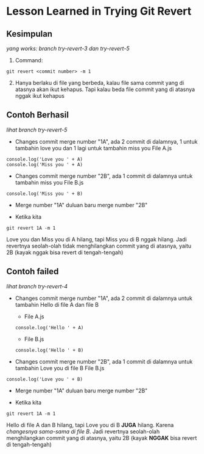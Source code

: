 
# Lesson Learned in Trying Git Revert

## Kesimpulan
*yang works: branch try-revert-3 dan try-revert-5*

1. Command:
```
git revert <commit number> -m 1
```
2. Hanya berlaku di file yang berbeda, kalau file sama commit yang di atasnya akan ikut kehapus. Tapi kalau beda file commit yang di atasnya nggak ikut kehapus

## Contoh Berhasil
*lihat branch try-revert-5*

* Changes commit merge number "1A", ada 2 commit di dalamnya, 1 untuk tambahin love you dan 1 lagi untuk tambahin miss you
File A.js
```
console.log('Love you ' + A)
console.log('Miss you ' + A)
```

* Changes commit merge number "2B", ada 1 commit di dalamnya untuk tambahin miss you
File B.js
```
console.log('Miss you ' + B)
```

* Merge number "1A" duluan baru merge number "2B"

* Ketika kita
```
git revert 1A -m 1
```

Love you dan Miss you di A hilang, tapi Miss you di B nggak hilang. Jadi revertnya seolah-olah tidak menghilangkan commit yang di atasnya, yaitu 2B (kayak nggak bisa revert di tengah-tengah)

## Contoh failed
*lihat branch try-revert-4*

* Changes commit merge number "1A", ada 2 commit di dalamnya untuk tambahin Hello di file A dan file B
    * File A.js
    ```
    console.log('Hello ' + A)
    ```
    * File B.js
    ```
    console.log('Hello ' + B)
    ```

* Changes commit merge number "2B", ada 1 commit di dalamnya untuk tambahin Love you di file B
File B.js
```
console.log('Love you ' + B)
```

* Merge number "1A" duluan baru merge number "2B"

* Ketika kita
```
git revert 1A -m 1
```

Hello di file A dan B hilang, tapi Love you di B **JUGA** hilang. Karena *changesnya sama-sama di file B*. Jadi revertnya seolah-olah menghilangkan commit yang di atasnya, yaitu 2B (kayak **NGGAK** bisa revert di tengah-tengah)